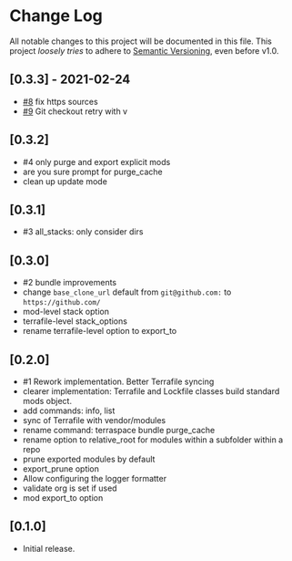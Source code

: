 # Change Log

All notable changes to this project will be documented in this file.
This project *loosely tries* to adhere to [Semantic Versioning](http://semver.org/), even before v1.0.

## [0.3.3] - 2021-02-24
- [#8](https://github.com/boltops-tools/terraspace-bundler/pull/8) fix https sources
- [#9](https://github.com/boltops-tools/terraspace-bundler/pull/9) Git checkout retry with v

## [0.3.2]
- #4 only purge and export explicit mods
- are you sure prompt for purge_cache
- clean up update mode

## [0.3.1]
- #3 all_stacks: only consider dirs

## [0.3.0]
- #2 bundle improvements
- change `base_clone_url` default from `git@github.com:` to `https://github.com/`
- mod-level stack option
- terrafile-level stack_options
- rename terrafile-level option to export_to

## [0.2.0]
- #1 Rework implementation. Better Terrafile syncing
- clearer implementation: Terrafile and Lockfile classes build standard mods object.
- add commands: info, list
- sync of Terrafile with vendor/modules
- rename command: terraspace bundle purge_cache
- rename option to relative_root for modules within a subfolder within a repo
- prune exported modules by default
- export_prune option
- Allow configuring the logger formatter
- validate org is set if used
- mod export_to option

## [0.1.0]
- Initial release.
